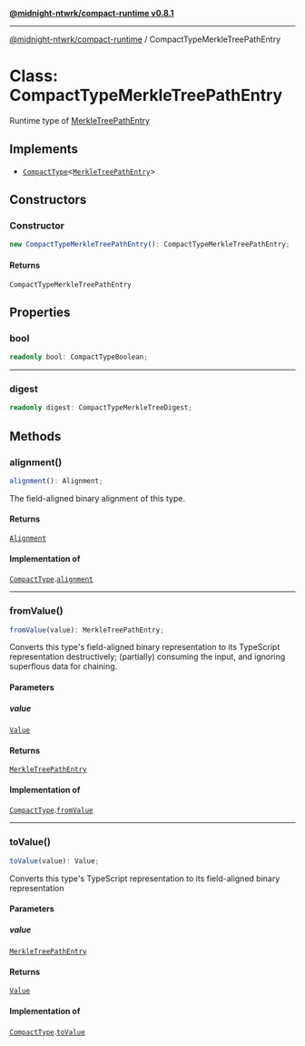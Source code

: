 [**@midnight-ntwrk/compact-runtime v0.8.1**](../README.md)

***

[@midnight-ntwrk/compact-runtime](../globals.md) / CompactTypeMerkleTreePathEntry

# Class: CompactTypeMerkleTreePathEntry

Runtime type of [MerkleTreePathEntry](../interfaces/MerkleTreePathEntry.md)

## Implements

- [`CompactType`](../interfaces/CompactType.md)\<[`MerkleTreePathEntry`](../interfaces/MerkleTreePathEntry.md)\>

## Constructors

### Constructor

```ts
new CompactTypeMerkleTreePathEntry(): CompactTypeMerkleTreePathEntry;
```

#### Returns

`CompactTypeMerkleTreePathEntry`

## Properties

### bool

```ts
readonly bool: CompactTypeBoolean;
```

***

### digest

```ts
readonly digest: CompactTypeMerkleTreeDigest;
```

## Methods

### alignment()

```ts
alignment(): Alignment;
```

The field-aligned binary alignment of this type.

#### Returns

[`Alignment`](../type-aliases/Alignment.md)

#### Implementation of

[`CompactType`](../interfaces/CompactType.md).[`alignment`](../interfaces/CompactType.md#alignment)

***

### fromValue()

```ts
fromValue(value): MerkleTreePathEntry;
```

Converts this type's field-aligned binary representation to its TypeScript
representation destructively; (partially) consuming the input, and
ignoring superflous data for chaining.

#### Parameters

##### value

[`Value`](../type-aliases/Value.md)

#### Returns

[`MerkleTreePathEntry`](../interfaces/MerkleTreePathEntry.md)

#### Implementation of

[`CompactType`](../interfaces/CompactType.md).[`fromValue`](../interfaces/CompactType.md#fromvalue)

***

### toValue()

```ts
toValue(value): Value;
```

Converts this type's TypeScript representation to its field-aligned binary
representation

#### Parameters

##### value

[`MerkleTreePathEntry`](../interfaces/MerkleTreePathEntry.md)

#### Returns

[`Value`](../type-aliases/Value.md)

#### Implementation of

[`CompactType`](../interfaces/CompactType.md).[`toValue`](../interfaces/CompactType.md#tovalue)
